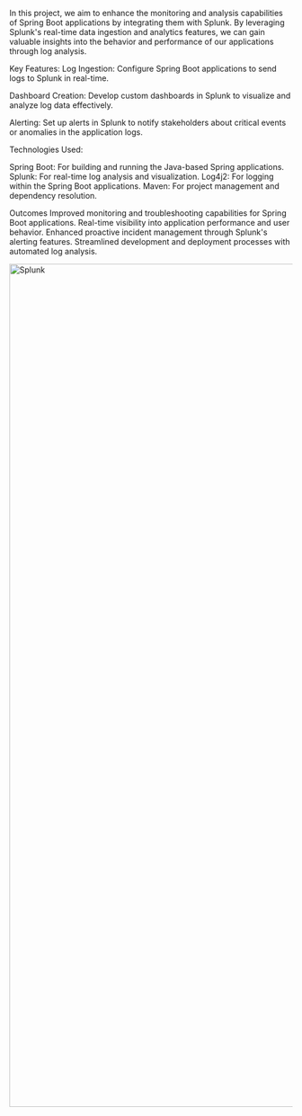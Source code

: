 In this project, we aim to enhance the monitoring and analysis capabilities of Spring Boot applications by integrating them with Splunk. By leveraging Splunk's real-time data ingestion and analytics features, we can gain valuable insights into the behavior and performance of our applications through log analysis.

Key Features:
Log Ingestion: Configure Spring Boot applications to send logs to Splunk in real-time.

Dashboard Creation: Develop custom dashboards in Splunk to visualize and analyze log data effectively.

Alerting: Set up alerts in Splunk to notify stakeholders about critical events or anomalies in the application logs.

Technologies Used:

Spring Boot: For building and running the Java-based Spring applications.
Splunk: For real-time log analysis and visualization.
Log4j2: For logging within the Spring Boot applications.
Maven: For project management and dependency resolution.

Outcomes
Improved monitoring and troubleshooting capabilities for Spring Boot applications.
Real-time visibility into application performance and user behavior.
Enhanced proactive incident management through Splunk's alerting features.
Streamlined development and deployment processes with automated log analysis.

<img src="https://www.javacodegeeks.com/wp-content/uploads/2015/04/splunk-getting-started.png" alt="Splunk" width="1500">
